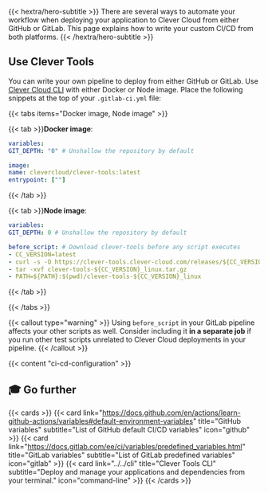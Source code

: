
{{< hextra/hero-subtitle >}}
  There are several ways to automate your workflow when deploying your application to Clever Cloud from either GitHub or GitLab. This page explains how to write your custom CI/CD from both platforms.
{{< /hextra/hero-subtitle >}}

## Use Clever Tools

You can write your own pipeline to deploy from either GitHub or GitLab. Use [Clever Cloud CLI](https://github.com/CleverCloud/clever-tools) with either Docker or Node image. Place the following snippets at the top of your `.gitlab-ci.yml` file:

{{< tabs items="Docker image, Node image" >}}

  {{< tab >}}**Docker image**:

  ```yaml
  variables:
  GIT_DEPTH: "0" # Unshallow the repository by default

image:
  name: clevercloud/clever-tools:latest
  entrypoint: [""]
  ```

  {{< /tab >}}

  {{< tab >}}**Node image**:

  ```yaml
  variables:
  GIT_DEPTH: 0 # Unshallow the repository by default

before_script: # Download clever-tools before any script executes
  - CC_VERSION=latest
  - curl -s -O https://clever-tools.clever-cloud.com/releases/${CC_VERSION}/clever-tools-${CC_VERSION}_linux.tar.gz
  - tar -xvf clever-tools-${CC_VERSION}_linux.tar.gz
  - PATH=${PATH}:$(pwd)/clever-tools-${CC_VERSION}_linux
  ```

  {{< /tab >}}

{{< /tabs >}}

{{< callout type="warning" >}}
  Using `before_script` in your GitLab pipeline affects your other scripts as well. Consider including it **in a separate job** if you run other test scripts unrelated to Clever Cloud deployments in your pipeline.
{{< /callout >}}

{{< content "ci-cd-configuration" >}}

## 🎓 Go further

{{< cards >}}
  {{< card link="https://docs.github.com/en/actions/learn-github-actions/variables#default-environment-variables" title="GitHub variables" subtitle="List of GitHub default CI/CD variables" icon="github" >}}
  {{< card link="https://docs.gitlab.com/ee/ci/variables/predefined_variables.html" title="GitLab variables" subtitle="List of GitLab predefined variables" icon="gitlab" >}}
  {{< card link="../../cli" title="Clever Tools CLI" subtitle="Deploy and manage your applications and dependencies from your terminal." icon="command-line" >}}
{{< /cards >}}


